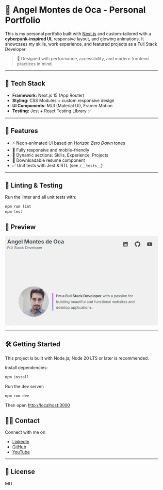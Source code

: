 # 🧠 Angel Montes de Oca - Personal Portfolio

This is my personal portfolio built with [Next.js](https://nextjs.org/) and custom-tailored with a **cyberpunk-inspired UI**, responsive layout, and glowing animations. It showcases my skills, work experience, and featured projects as a Full Stack Developer.

> 🎯 Designed with performance, accessibility, and modern frontend practices in mind.

---

## 🚀 Tech Stack

- **Framework:** Next.js 15 (App Router)
- **Styling:** CSS Modules + custom responsive design
- **UI Components:** MUI (Material UI), Framer Motion
- **Testing:** Jest + React Testing Library ✅

---

## 📂 Features

- ⚡ Neon-animated UI based on *Horizon Zero Dawn* tones
- 📱 Fully responsive and mobile-friendly
- 📁 Dynamic sections: Skills, Experience, Projects
- 📄 Downloadable resume component
- ✅ Unit tests with Jest & RTL (see `/__tests__`)

---

## 🧪 Linting & Testing

Run the linter and all unit tests with:

```bash
npm run lint
npm test
```


## 📸 Preview

![screenshot](public/images/screenshot.png)

---

## 🛠 Getting Started

This project is built with Node.js; Node 20 LTS or later is recommended.

Install dependencies:

```bash
npm install
```

Run the dev server:

```bash
npm run dev
```

Then open [http://localhost:3000](http://localhost:3000)


## 👨‍💻 Contact

Connect with me on:

- [LinkedIn](https://www.linkedin.com/in/angel-israel-real-montes-de-oca/)
- [GitHub](https://github.com/joesatriani10)
- [YouTube](https://www.youtube.com/@AngelMontesdeOca)

---

## 📄 License

MIT
